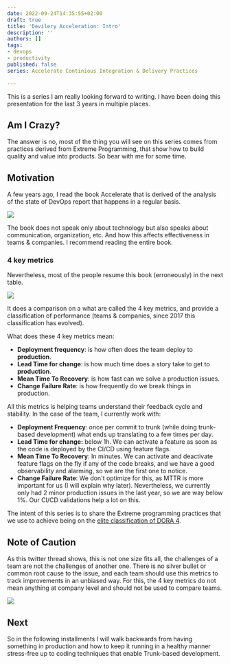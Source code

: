 ```yaml
---
date: 2022-09-24T14:35:55+02:00
draft: true
title: 'Devilery Acceleration: Intro'
description: ''
authors: []
tags:
- devops
- productivity
published: false
series: Accelerate Continious Integration & Delivery Practices

---
```

This is a series I am really looking forward to writing. I have been doing this presentation for the last 3 years in multiple places.

## Am I Crazy?

The answer is no, most of the thing you will see on this series comes from practices derived from Extreme Programming, that show how to build quality and value into products. So bear with me for some time.

## Motivation

A few years ago, I read the book Accelerate that is derived of the analysis of the state of DevOps report that happens in a regular basis. 

![](https://www.kanekotic.com/img/accelerate.jpg)

The book does not speak only about technology but also speaks about communication, organization, etc. And how this affects effectiveness in teams & companies. I recommend reading the entire book. 

### 4 key metrics

Nevertheless, most of the people resume this book (erroneously) in the next table. 

![](https://www.kanekotic.com/img/key_metrics.png)

It does a comparison on a what are called the 4 key metrics, and provide a classification of performance (teams & companies, since 2017 this classification has evolved).

What does these 4 key metrics  mean:

* **Deployment frequency**: is how often does the team deploy to **production**.
* **Lead Time for change**: is how much time does a story take to get to **production**. 
* **Mean Time To Recovery**: is how fast can we solve a production issues.
* **Change Failure Rate**: is how frequently do we break things in production.

All this metrics is helping teams understand their feedback cycle and stability. In the case of the team, I currently work with:

* **Deployment Frequency**: once per commit to trunk (while doing trunk-based development) what ends up translating to a few times per day.
* **Lead Time for change:** below 1h. We can activate a feature as soon as the code is deployed by the CI/CD using feature flags.
* **Mean Time To Recovery**: In minutes. We can activate and deactivate feature flags on the fly if any of the code breaks, and we have a good observability and alarming, so we are the first one to notice.
* **Change Failure Rate**: We don't optimize for this, as MTTR is more important for us (I will explain why later). Nevertheless, we currently only had 2 minor production issues in the last year, so we are way below 1%. Our CI/CD validations help a lot on this.

The intent of this series is to share the Extreme programming practices that we use to achieve being on the [elite classification of DORA 4](https://www.devops-research.com/quickcheck.html).  

## Note of Caution

As this twitter thread shows, this is not one size fits all, the challenges of a team are not the challenges of another one.  There is no silver bullet or common root cause to the issue, and each team should use this metrics to track improvements in an unbiased way. For this, the 4 key metrics do not mean anything at company level and should not be used to compare teams. 

![](https://www.kanekotic.com/img/metrics_caution.png)

## Next

So in the following installments I will walk backwards from having something in production and how to keep it running in a healthy manner stress-free up to coding techniques that enable Trunk-based development.